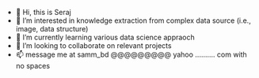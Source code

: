 - 👋 Hi, this is Seraj
- 👀 I’m interested in knowledge extraction from complex data source (i.e., image, data structure)
- 🌱 I’m currently learning various data science appraoch
- 💞️ I’m looking to collaborate on relevant projects
- 📫 message me at samm_bd @@@@@@@@@ yahoo .......... com with no spaces

<!---
sammgithub/sammgithub is a ✨ special ✨ repository because its `README.md` (this file) appears on your GitHub profile.
You can click the Preview link to take a look at your changes.
--->
